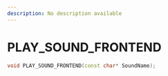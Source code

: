 ```yaml
---
description: No description available 
---
```


# PLAY_SOUND_FRONTEND

```cpp
void PLAY_SOUND_FRONTEND(const char* SoundName);
```
